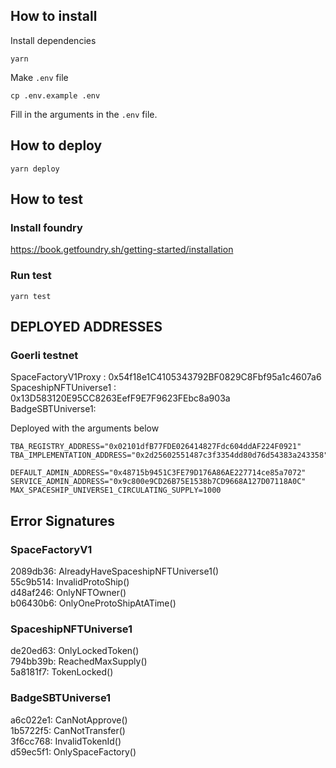 
## How to install
Install dependencies
```
yarn
```
Make `.env` file
```
cp .env.example .env
```
Fill in the arguments in the `.env` file. 

## How to deploy
```
yarn deploy
```

## How to test
### Install foundry  
https://book.getfoundry.sh/getting-started/installation
### Run test  
```
yarn test
```


## DEPLOYED ADDRESSES

### Goerli testnet

SpaceFactoryV1Proxy : 0x54f18e1C4105343792BF0829C8Fbf95a1c4607a6  
SpaceshipNFTUniverse1 : 0x13D583120E95CC8263EefF9E7F9623FEbc8a903a  
BadgeSBTUniverse1:  

Deployed with the arguments below
```
TBA_REGISTRY_ADDRESS="0x02101dfB77FDE026414827Fdc604ddAF224F0921"
TBA_IMPLEMENTATION_ADDRESS="0x2d25602551487c3f3354dd80d76d54383a243358"

DEFAULT_ADMIN_ADDRESS="0x48715b9451C3FE79D176A86AE227714ce85a7072"
SERVICE_ADMIN_ADDRESS="0x9c800e9CD26B75E1538b7CD9668A127D07118A0C"
MAX_SPACESHIP_UNIVERSE1_CIRCULATING_SUPPLY=1000
```

## Error Signatures

### SpaceFactoryV1
2089db36: AlreadyHaveSpaceshipNFTUniverse1()  
55c9b514: InvalidProtoShip()  
d48af246: OnlyNFTOwner()  
b06430b6: OnlyOneProtoShipAtATime()  

### SpaceshipNFTUniverse1
de20ed63: OnlyLockedToken()  
794bb39b: ReachedMaxSupply()  
5a8181f7: TokenLocked()  

### BadgeSBTUniverse1
a6c022e1: CanNotApprove()  
1b5722f5: CanNotTransfer()  
3f6cc768: InvalidTokenId()  
d59ec5f1: OnlySpaceFactory()  
